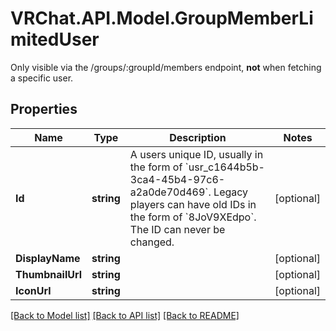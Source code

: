 # VRChat.API.Model.GroupMemberLimitedUser
Only visible via the /groups/:groupId/members endpoint, **not** when fetching a specific user.

## Properties

Name | Type | Description | Notes
------------ | ------------- | ------------- | -------------
**Id** | **string** | A users unique ID, usually in the form of &#x60;usr_c1644b5b-3ca4-45b4-97c6-a2a0de70d469&#x60;. Legacy players can have old IDs in the form of &#x60;8JoV9XEdpo&#x60;. The ID can never be changed. | [optional] 
**DisplayName** | **string** |  | [optional] 
**ThumbnailUrl** | **string** |  | [optional] 
**IconUrl** | **string** |  | [optional] 

[[Back to Model list]](../README.md#documentation-for-models) [[Back to API list]](../README.md#documentation-for-api-endpoints) [[Back to README]](../README.md)

